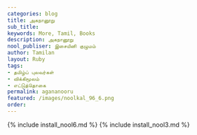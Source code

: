 ```yaml
---
categories: blog
title: அகநானூறு
sub_title: 
keywords: More, Tamil, Books
description: அகநானூறு
nool_publiser: இசையினி குழுமம்
author: Tamilan
layout: Ruby
tags:
- தமிழ்ப் புலவர்கள்
- விக்கிமூலம்
- எட்டுத்தொகை
permalink: agananooru
featured: /images/noolkal_96_6.png
order: 
---
```

{% include install_nool6.md %}
{% include install_nool3.md %}
